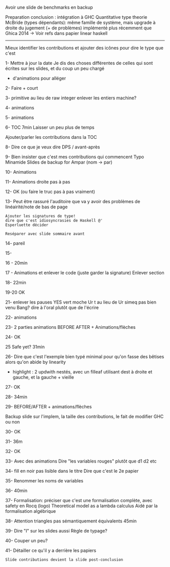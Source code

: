 Avoir une slide de benchmarks en backup

Preparation conclusion : intégration à GHC
Quantitative type theorie McBride (types dépendants): même famille de système, mais upgrade à droite du jugement (+ de problèmes)
implémenté plus récemment que Ghica 2014 -> Voir refs dans papier linear haskell

----------

Mieux identifier les contributions et ajouter des icônes pour dire le type que c'est

1- Mettre à jour la date
 Je dis des choses différentes de celles qui sont écrites sur les slides, et du coup un peu chargé

+ d'animations pour alléger

2- Faire + court

3- primitive au lieu de raw integer
   enlever les entiers machine?

4- animations

5- animations

6- TOC 7min
   Laisser un peu plus de temps

   Ajouter/parler les contributions dans la TOC

8- Dire ce que je veux dire DPS / avant-après

9- Bien insister que c'est mes contributions qui commencent
    Typo Minamide
Slides de backup for Ampar (nom -> par)

10- Animations

11- Animations droite pas à pas

12- OK (ou faire le truc pas à pas vraiment)

13- Peut être rassuré l'auditoire que va y avoir des problèmes de linéairité/note de bas de page

    Ajouter les signatures de type!
    dire que c'est idiosyncrasies de Haskell @'
    Esperluette décider

    Reséparer avec slide sommaire avant

14- pareil

15- 

16 - 20min

17 - Animations et enlever le code (juste garder la signature)
     Enlever section

18- 22min

19-20 OK

21- enlever les pauses
    YES vert moche
    Ur t au lieu de Ur
    simeq pas bien venu
    Bang? dire à l'oral plutôt que de l'écrire

22- animations

23- 2 parties animations
    BEFORE AFTER + Animations/flèches

24- OK

25 Safe yet? 31min

26- Dire que c'est l'exemple bien typé minimal pour qu'on fasse des bêtises alors qu'on abide by linearity
  + highlight : 2 updwith nestés, avec un filleaf utilisant dest à droite et gauche, et la gauche + vieille
  
27- OK

28- 34min

29- BEFORE/AFTER + animations/flèches

Backup slide sur l'implem, la taille des contributions, le fait de modifier GHC ou non

30- OK

31- 36m

32- OK

33- Avec des animations
    Dire "les variables rouges" plutôt que d1 d2 etc

34- fill en noir pas lisible dans le titre
    Dire que c'est le 2e papier

35- Renommer les noms de variables

36- 40min

37- Formalisation: préciser que c'est une formalisation complète, avec safety en Rocq (logo)
    Theoretical model as a lambda calculus
    Aidé par la formalisation algébrique

38- Attention triangles pas sémantiquement équivalents
    45min

39- Dire "I" sur les slides aussi
    Règle de typage?

40- Couper un peu?

41- Détailler ce qu'il y a derrière les papiers

    Slide contributions devient la slide post-conclusion
